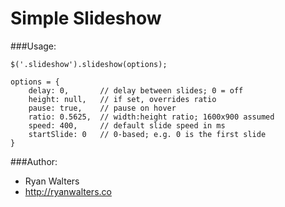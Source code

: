 # Simple Slideshow

###Usage:

`$('.slideshow').slideshow(options);`

    options = {
        delay: 0,       // delay between slides; 0 = off
        height: null,   // if set, overrides ratio
        pause: true,    // pause on hover
        ratio: 0.5625,  // width:height ratio; 1600x900 assumed
        speed: 400,     // default slide speed in ms
        startSlide: 0   // 0-based; e.g. 0 is the first slide
    }

###Author:

- Ryan Walters
- http://ryanwalters.co